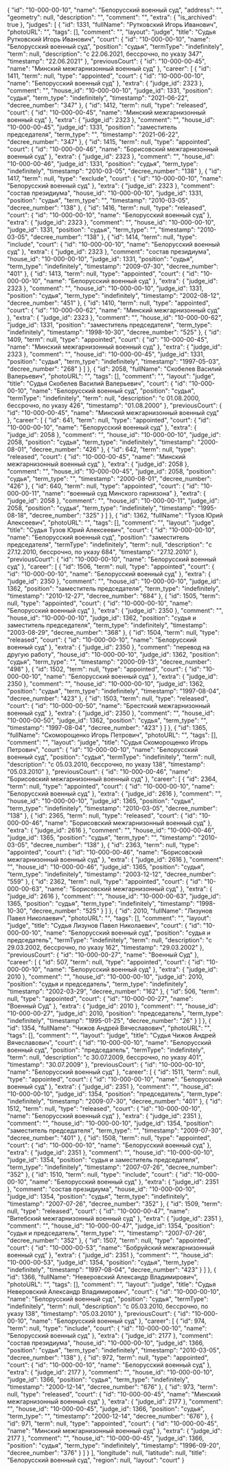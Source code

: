 {
    "id": "10-000-00-10",
    "name": "Белорусский военный суд",
    "address": "",
    "geometry": null,
    "description": "",
    "comment": "",
    "extra": {
        "is_archived": true
    },
    "judges": [
        {
            "id": 1331,
            "fullName": "Рутковский Игорь Иванович",
            "photoURL": "",
            "tags": [],
            "comment": "",
            "layout": "judge",
            "title": "Судья Рутковский Игорь Иванович",
            "court": {
                "id": "10-000-00-10",
                "name": "Белорусский военный суд",
                "position": "судья",
                "termType": "indefinitely",
                "term": null,
                "description": "c 22.06.2021, бессрочно, по указу 347",
                "timestamp": "22.06.2021"
            },
            "previousCourt": {
                "id": "10-000-00-45",
                "name": "Минский межгарнизонный военный суд"
            },
            "career": [
                {
                    "id": 1411,
                    "term": null,
                    "type": "appointed",
                    "court": {
                        "id": "10-000-00-10",
                        "name": "Белорусский военный суд"
                    },
                    "extra": {
                        "judge_id": 2323
                    },
                    "comment": "",
                    "house_id": "10-000-00-10",
                    "judge_id": 1331,
                    "position": "судья",
                    "term_type": "indefinitely",
                    "timestamp": "2021-06-22",
                    "decree_number": "347"
                },
                {
                    "id": 1412,
                    "term": null,
                    "type": "released",
                    "court": {
                        "id": "10-000-00-45",
                        "name": "Минский межгарнизонный военный суд"
                    },
                    "extra": {
                        "judge_id": 2323
                    },
                    "comment": "",
                    "house_id": "10-000-00-45",
                    "judge_id": 1331,
                    "position": "заместитель председателя",
                    "term_type": "",
                    "timestamp": "2021-06-22",
                    "decree_number": "347"
                },
                {
                    "id": 1415,
                    "term": null,
                    "type": "appointed",
                    "court": {
                        "id": "10-000-00-46",
                        "name": "Борисовский межгарнизонный военный суд"
                    },
                    "extra": {
                        "judge_id": 2323
                    },
                    "comment": "",
                    "house_id": "10-000-00-46",
                    "judge_id": 1331,
                    "position": "судья",
                    "term_type": "indefinitely",
                    "timestamp": "2010-03-05",
                    "decree_number": "138"
                },
                {
                    "id": 1417,
                    "term": null,
                    "type": "exclude",
                    "court": {
                        "id": "10-000-00-10",
                        "name": "Белорусский военный суд"
                    },
                    "extra": {
                        "judge_id": 2323
                    },
                    "comment": "состав президиума",
                    "house_id": "10-000-00-10",
                    "judge_id": 1331,
                    "position": "судья",
                    "term_type": "",
                    "timestamp": "2010-03-05",
                    "decree_number": "138"
                },
                {
                    "id": 1416,
                    "term": null,
                    "type": "released",
                    "court": {
                        "id": "10-000-00-10",
                        "name": "Белорусский военный суд"
                    },
                    "extra": {
                        "judge_id": 2323
                    },
                    "comment": "",
                    "house_id": "10-000-00-10",
                    "judge_id": 1331,
                    "position": "судья",
                    "term_type": "",
                    "timestamp": "2010-03-05",
                    "decree_number": "138"
                },
                {
                    "id": 1414,
                    "term": null,
                    "type": "include",
                    "court": {
                        "id": "10-000-00-10",
                        "name": "Белорусский военный суд"
                    },
                    "extra": {
                        "judge_id": 2323
                    },
                    "comment": "состав президиума",
                    "house_id": "10-000-00-10",
                    "judge_id": 1331,
                    "position": "судья",
                    "term_type": "indefinitely",
                    "timestamp": "2009-07-30",
                    "decree_number": "401"
                },
                {
                    "id": 1413,
                    "term": null,
                    "type": "appointed",
                    "court": {
                        "id": "10-000-00-10",
                        "name": "Белорусский военный суд"
                    },
                    "extra": {
                        "judge_id": 2323
                    },
                    "comment": "",
                    "house_id": "10-000-00-10",
                    "judge_id": 1331,
                    "position": "судья",
                    "term_type": "indefinitely",
                    "timestamp": "2002-08-12",
                    "decree_number": "451"
                },
                {
                    "id": 1410,
                    "term": null,
                    "type": "appointed",
                    "court": {
                        "id": "10-000-00-62",
                        "name": "Минский межгарнизонный суд"
                    },
                    "extra": {
                        "judge_id": 2323
                    },
                    "comment": "",
                    "house_id": "10-000-00-62",
                    "judge_id": 1331,
                    "position": "заместитель председателя",
                    "term_type": "indefinitely",
                    "timestamp": "1998-10-30",
                    "decree_number": "525"
                },
                {
                    "id": 1409,
                    "term": null,
                    "type": "appointed",
                    "court": {
                        "id": "10-000-00-45",
                        "name": "Минский межгарнизонный военный суд"
                    },
                    "extra": {
                        "judge_id": 2323
                    },
                    "comment": "",
                    "house_id": "10-000-00-45",
                    "judge_id": 1331,
                    "position": "судья",
                    "term_type": "indefinitely",
                    "timestamp": "1997-05-03",
                    "decree_number": "268"
                }
            ]
        },
        {
            "id": 2058,
            "fullName": "Скобелев Василий Валерьевич",
            "photoURL": "",
            "tags": [],
            "comment": "",
            "layout": "judge",
            "title": "Судья Скобелев Василий Валерьевич",
            "court": {
                "id": "10-000-00-10",
                "name": "Белорусский военный суд",
                "position": "судья",
                "termType": "indefinitely",
                "term": null,
                "description": "c 01.08.2000, бессрочно, по указу 426",
                "timestamp": "01.08.2000"
            },
            "previousCourt": {
                "id": "10-000-00-45",
                "name": "Минский межгарнизонный военный суд"
            },
            "career": [
                {
                    "id": 641,
                    "term": null,
                    "type": "appointed",
                    "court": {
                        "id": "10-000-00-10",
                        "name": "Белорусский военный суд"
                    },
                    "extra": {
                        "judge_id": 2058
                    },
                    "comment": "",
                    "house_id": "10-000-00-10",
                    "judge_id": 2058,
                    "position": "судья",
                    "term_type": "indefinitely",
                    "timestamp": "2000-08-01",
                    "decree_number": "426"
                },
                {
                    "id": 642,
                    "term": null,
                    "type": "released",
                    "court": {
                        "id": "10-000-00-45",
                        "name": "Минский межгарнизонный военный суд"
                    },
                    "extra": {
                        "judge_id": 2058
                    },
                    "comment": "",
                    "house_id": "10-000-00-45",
                    "judge_id": 2058,
                    "position": "судья",
                    "term_type": "",
                    "timestamp": "2000-08-01",
                    "decree_number": "426"
                },
                {
                    "id": 640,
                    "term": null,
                    "type": "appointed",
                    "court": {
                        "id": "10-000-00-11",
                        "name": "военный суд Минского гарнизона"
                    },
                    "extra": {
                        "judge_id": 2058
                    },
                    "comment": "",
                    "house_id": "10-000-00-11",
                    "judge_id": 2058,
                    "position": "судья",
                    "term_type": "indefinitely",
                    "timestamp": "1995-08-18",
                    "decree_number": "325"
                }
            ]
        },
        {
            "id": 1362,
            "fullName": "Тузов Юрий Алексеевич",
            "photoURL": "",
            "tags": [],
            "comment": "",
            "layout": "judge",
            "title": "Судья Тузов Юрий Алексеевич",
            "court": {
                "id": "10-000-00-10",
                "name": "Белорусский военный суд",
                "position": "заместитель председателя",
                "termType": "indefinitely",
                "term": null,
                "description": "c 27.12.2010, бессрочно, по указу 684",
                "timestamp": "27.12.2010"
            },
            "previousCourt": {
                "id": "10-000-00-10",
                "name": "Белорусский военный суд"
            },
            "career": [
                {
                    "id": 1506,
                    "term": null,
                    "type": "appointed",
                    "court": {
                        "id": "10-000-00-10",
                        "name": "Белорусский военный суд"
                    },
                    "extra": {
                        "judge_id": 2350
                    },
                    "comment": "",
                    "house_id": "10-000-00-10",
                    "judge_id": 1362,
                    "position": "заместитель председателя",
                    "term_type": "indefinitely",
                    "timestamp": "2010-12-27",
                    "decree_number": "684"
                },
                {
                    "id": 1505,
                    "term": null,
                    "type": "appointed",
                    "court": {
                        "id": "10-000-00-10",
                        "name": "Белорусский военный суд"
                    },
                    "extra": {
                        "judge_id": 2350
                    },
                    "comment": "",
                    "house_id": "10-000-00-10",
                    "judge_id": 1362,
                    "position": "судья и заместитель председателя",
                    "term_type": "indefinitely",
                    "timestamp": "2003-08-29",
                    "decree_number": "368"
                },
                {
                    "id": 1504,
                    "term": null,
                    "type": "released",
                    "court": {
                        "id": "10-000-00-10",
                        "name": "Белорусский военный суд"
                    },
                    "extra": {
                        "judge_id": 2350
                    },
                    "comment": "перевод на другую работу",
                    "house_id": "10-000-00-10",
                    "judge_id": 1362,
                    "position": "судья",
                    "term_type": "",
                    "timestamp": "2000-09-13",
                    "decree_number": "498"
                },
                {
                    "id": 1502,
                    "term": null,
                    "type": "appointed",
                    "court": {
                        "id": "10-000-00-10",
                        "name": "Белорусский военный суд"
                    },
                    "extra": {
                        "judge_id": 2350
                    },
                    "comment": "",
                    "house_id": "10-000-00-10",
                    "judge_id": 1362,
                    "position": "судья",
                    "term_type": "indefinitely",
                    "timestamp": "1997-08-04",
                    "decree_number": "423"
                },
                {
                    "id": 1503,
                    "term": null,
                    "type": "released",
                    "court": {
                        "id": "10-000-00-50",
                        "name": "Брестский межгарнизонный военный суд"
                    },
                    "extra": {
                        "judge_id": 2350
                    },
                    "comment": "",
                    "house_id": "10-000-00-50",
                    "judge_id": 1362,
                    "position": "судья",
                    "term_type": "",
                    "timestamp": "1997-08-04",
                    "decree_number": "423"
                }
            ]
        },
        {
            "id": 1365,
            "fullName": "Скоморощенко Игорь Петрович",
            "photoURL": "",
            "tags": [],
            "comment": "",
            "layout": "judge",
            "title": "Судья Скоморощенко Игорь Петрович",
            "court": {
                "id": "10-000-00-10",
                "name": "Белорусский военный суд",
                "position": "судья",
                "termType": "indefinitely",
                "term": null,
                "description": "c 05.03.2010, бессрочно, по указу 138",
                "timestamp": "05.03.2010"
            },
            "previousCourt": {
                "id": "10-000-00-46",
                "name": "Борисовский межгарнизонный военный суд"
            },
            "career": [
                {
                    "id": 2364,
                    "term": null,
                    "type": "appointed",
                    "court": {
                        "id": "10-000-00-10",
                        "name": "Белорусский военный суд"
                    },
                    "extra": {
                        "judge_id": 2616
                    },
                    "comment": "",
                    "house_id": "10-000-00-10",
                    "judge_id": 1365,
                    "position": "судья",
                    "term_type": "indefinitely",
                    "timestamp": "2010-03-05",
                    "decree_number": "138"
                },
                {
                    "id": 2365,
                    "term": null,
                    "type": "released",
                    "court": {
                        "id": "10-000-00-46",
                        "name": "Борисовский межгарнизонный военный суд"
                    },
                    "extra": {
                        "judge_id": 2616
                    },
                    "comment": "",
                    "house_id": "10-000-00-46",
                    "judge_id": 1365,
                    "position": "судья",
                    "term_type": "",
                    "timestamp": "2010-03-05",
                    "decree_number": "138"
                },
                {
                    "id": 2363,
                    "term": null,
                    "type": "appointed",
                    "court": {
                        "id": "10-000-00-46",
                        "name": "Борисовский межгарнизонный военный суд"
                    },
                    "extra": {
                        "judge_id": 2616
                    },
                    "comment": "",
                    "house_id": "10-000-00-46",
                    "judge_id": 1365,
                    "position": "судья",
                    "term_type": "indefinitely",
                    "timestamp": "2003-12-12",
                    "decree_number": "559"
                },
                {
                    "id": 2362,
                    "term": null,
                    "type": "appointed",
                    "court": {
                        "id": "10-000-00-63",
                        "name": "Борисовский межгарнизонный суд"
                    },
                    "extra": {
                        "judge_id": 2616
                    },
                    "comment": "",
                    "house_id": "10-000-00-63",
                    "judge_id": 1365,
                    "position": "судья",
                    "term_type": "indefinitely",
                    "timestamp": "1998-10-30",
                    "decree_number": "525"
                }
            ]
        },
        {
            "id": 2010,
            "fullName": "Лизунов Павел Николаевич",
            "photoURL": "",
            "tags": [],
            "comment": "",
            "layout": "judge",
            "title": "Судья Лизунов Павел Николаевич",
            "court": {
                "id": "10-000-00-10",
                "name": "Белорусский военный суд",
                "position": "судья и председатель",
                "termType": "indefinitely",
                "term": null,
                "description": "c 29.03.2002, бессрочно, по указу 162",
                "timestamp": "29.03.2002"
            },
            "previousCourt": {
                "id": "10-000-00-27",
                "name": "Военный Суд"
            },
            "career": [
                {
                    "id": 507,
                    "term": null,
                    "type": "appointed",
                    "court": {
                        "id": "10-000-00-10",
                        "name": "Белорусский военный суд"
                    },
                    "extra": {
                        "judge_id": 2010
                    },
                    "comment": "",
                    "house_id": "10-000-00-10",
                    "judge_id": 2010,
                    "position": "судья и председатель",
                    "term_type": "indefinitely",
                    "timestamp": "2002-03-29",
                    "decree_number": "162"
                },
                {
                    "id": 506,
                    "term": null,
                    "type": "appointed",
                    "court": {
                        "id": "10-000-00-27",
                        "name": "Военный Суд"
                    },
                    "extra": {
                        "judge_id": 2010
                    },
                    "comment": "",
                    "house_id": "10-000-00-27",
                    "judge_id": 2010,
                    "position": "председатель",
                    "term_type": "indefinitely",
                    "timestamp": "1995-01-25",
                    "decree_number": "26"
                }
            ]
        },
        {
            "id": 1354,
            "fullName": "Чижов Андрей Вячеславович",
            "photoURL": "",
            "tags": [],
            "comment": "",
            "layout": "judge",
            "title": "Судья Чижов Андрей Вячеславович",
            "court": {
                "id": "10-000-00-10",
                "name": "Белорусский военный суд",
                "position": "председатель",
                "termType": "indefinitely",
                "term": null,
                "description": "c 30.07.2009, бессрочно, по указу 401",
                "timestamp": "30.07.2009"
            },
            "previousCourt": {
                "id": "10-000-00-10",
                "name": "Белорусский военный суд"
            },
            "career": [
                {
                    "id": 1511,
                    "term": null,
                    "type": "appointed",
                    "court": {
                        "id": "10-000-00-10",
                        "name": "Белорусский военный суд"
                    },
                    "extra": {
                        "judge_id": 2351
                    },
                    "comment": "",
                    "house_id": "10-000-00-10",
                    "judge_id": 1354,
                    "position": "председатель",
                    "term_type": "indefinitely",
                    "timestamp": "2009-07-30",
                    "decree_number": "401"
                },
                {
                    "id": 1512,
                    "term": null,
                    "type": "released",
                    "court": {
                        "id": "10-000-00-10",
                        "name": "Белорусский военный суд"
                    },
                    "extra": {
                        "judge_id": 2351
                    },
                    "comment": "",
                    "house_id": "10-000-00-10",
                    "judge_id": 1354,
                    "position": "заместитель председателя",
                    "term_type": "",
                    "timestamp": "2009-07-30",
                    "decree_number": "401"
                },
                {
                    "id": 1508,
                    "term": null,
                    "type": "appointed",
                    "court": {
                        "id": "10-000-00-10",
                        "name": "Белорусский военный суд"
                    },
                    "extra": {
                        "judge_id": 2351
                    },
                    "comment": "",
                    "house_id": "10-000-00-10",
                    "judge_id": 1354,
                    "position": "судья и заместитель председателя",
                    "term_type": "indefinitely",
                    "timestamp": "2007-07-26",
                    "decree_number": "352"
                },
                {
                    "id": 1510,
                    "term": null,
                    "type": "include",
                    "court": {
                        "id": "10-000-00-10",
                        "name": "Белорусский военный суд"
                    },
                    "extra": {
                        "judge_id": 2351
                    },
                    "comment": "состав президиума",
                    "house_id": "10-000-00-10",
                    "judge_id": 1354,
                    "position": "судья",
                    "term_type": "indefinitely",
                    "timestamp": "2007-07-26",
                    "decree_number": "352"
                },
                {
                    "id": 1509,
                    "term": null,
                    "type": "released",
                    "court": {
                        "id": "10-000-00-47",
                        "name": "Витебский межгарнизонный военный суд"
                    },
                    "extra": {
                        "judge_id": 2351
                    },
                    "comment": "",
                    "house_id": "10-000-00-47",
                    "judge_id": 1354,
                    "position": "судья и председатель",
                    "term_type": "",
                    "timestamp": "2007-07-26",
                    "decree_number": "352"
                },
                {
                    "id": 1507,
                    "term": null,
                    "type": "appointed",
                    "court": {
                        "id": "10-000-00-53",
                        "name": "Бобруйский межгарнизонный военный суд"
                    },
                    "extra": {
                        "judge_id": 2351
                    },
                    "comment": "",
                    "house_id": "10-000-00-53",
                    "judge_id": 1354,
                    "position": "судья",
                    "term_type": "indefinitely",
                    "timestamp": "1997-08-04",
                    "decree_number": "423"
                }
            ]
        },
        {
            "id": 1366,
            "fullName": "Неверовский Александр Владимирович",
            "photoURL": "",
            "tags": [],
            "comment": "",
            "layout": "judge",
            "title": "Судья Неверовский Александр Владимирович",
            "court": {
                "id": "10-000-00-10",
                "name": "Белорусский военный суд",
                "position": "судья",
                "termType": "indefinitely",
                "term": null,
                "description": "c 05.03.2010, бессрочно, по указу 138",
                "timestamp": "05.03.2010"
            },
            "previousCourt": {
                "id": "10-000-00-10",
                "name": "Белорусский военный суд"
            },
            "career": [
                {
                    "id": 974,
                    "term": null,
                    "type": "include",
                    "court": {
                        "id": "10-000-00-10",
                        "name": "Белорусский военный суд"
                    },
                    "extra": {
                        "judge_id": 2177
                    },
                    "comment": "состав президиума",
                    "house_id": "10-000-00-10",
                    "judge_id": 1366,
                    "position": "судья",
                    "term_type": "indefinitely",
                    "timestamp": "2010-03-05",
                    "decree_number": "138"
                },
                {
                    "id": 972,
                    "term": null,
                    "type": "appointed",
                    "court": {
                        "id": "10-000-00-10",
                        "name": "Белорусский военный суд"
                    },
                    "extra": {
                        "judge_id": 2177
                    },
                    "comment": "",
                    "house_id": "10-000-00-10",
                    "judge_id": 1366,
                    "position": "судья",
                    "term_type": "indefinitely",
                    "timestamp": "2000-12-14",
                    "decree_number": "676"
                },
                {
                    "id": 973,
                    "term": null,
                    "type": "released",
                    "court": {
                        "id": "10-000-00-45",
                        "name": "Минский межгарнизонный военный суд"
                    },
                    "extra": {
                        "judge_id": 2177
                    },
                    "comment": "",
                    "house_id": "10-000-00-45",
                    "judge_id": 1366,
                    "position": "судья",
                    "term_type": "",
                    "timestamp": "2000-12-14",
                    "decree_number": "676"
                },
                {
                    "id": 971,
                    "term": null,
                    "type": "appointed",
                    "court": {
                        "id": "10-000-00-45",
                        "name": "Минский межгарнизонный военный суд"
                    },
                    "extra": {
                        "judge_id": 2177
                    },
                    "comment": "",
                    "house_id": "10-000-00-45",
                    "judge_id": 1366,
                    "position": "судья",
                    "term_type": "indefinitely",
                    "timestamp": "1996-09-20",
                    "decree_number": "376"
                }
            ]
        }
    ],
    "longitude": null,
    "latitude": null,
    "title": "Белорусский военный суд",
    "region": null,
    "layout": "court"
}